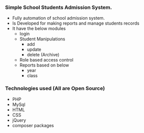 ### Simple School Students Admission System.

- Fully automation of school admission system.
- Is Developed for making reports and manage students records
- It have the below modules
  +	login
  +	Student Manipulations
  	+ add
  	+ update
  	+ delete (Archive)
  + Role based access control
  + Reports based on below
  	+ year
  	+ class
    
### Technologies used (All are Open Source)
  + PHP
  + MySql
  + HTML
  + CSS
  + jQuery
  + composer packages
